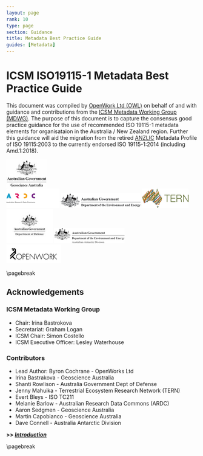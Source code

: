 ```yaml
---
layout: page
rank: 10
type: page
section: Guidance
title: Metadata Best Practice Guide
guides: [Metadata]
---
```


# ICSM ISO19115-1 Metadata Best Practice Guide

This document was compiled by [OpenWork Ltd (OWL)](http://openwork.nz) on behalf of and with guidance and contributions from the [ICSM Metadata Working Group (MDWG)](https://www.icsm.gov.au/what-we-do/metadata-working-group). The purpose of this document is to capture the consensus good practice guidance for the use of recommended ISO 19115-1 metadata elements for organisataion in the Australia / New Zealand region. Further this guidance will aid the migration from the retired [ANZLIC](https://www.anzlic.gov.au/) Metadata Profile of ISO 19115:2003 to the currently endorsed ISO 19115-1:2014 (including Amd.1:2018).

![Geoscience Australia](../images/GA.jpg)  
![ARDC](../images/ARDC.png)  ![DEE](../images/DeptEngEnv.png) 
![TERN](../images/TERN.png)  ![DOD](../images/dod.jpg)  ![AAD](../images/aad.png)  
 ![OpenWork Ltd](../images/openwork.png) 

\pagebreak

## Acknowledgements

### ICSM Metadata Working Group 

- Chair:	Irina Bastrokova
- Secretariat:	Graham Logan
- ICSM Chair:	Simon Costello
- ICSM Executive Officer:	Lesley Waterhouse

### Contributors

- Lead Author: Byron Cochrane - OpenWorks Ltd
- Irina Bastrakova - Geoscience Australia
- Shanti Rowlison - Australia Government Dept of Defense
- Jenny Mahuika - Terrestrial Ecosystem Research Network (TERN)
- Evert Bleys - ISO TC211
- Melanie Barlow - Australian Research Data Commons (ARDC)
- Aaron Sedgmen - Geoscience Australia
- Martin Capobianco - Geoscience Australia
- Dave Connell - Australia Antarctic Division


**>> [*Introduction*](../defs/GuidanceIntro)**

\pagebreak
